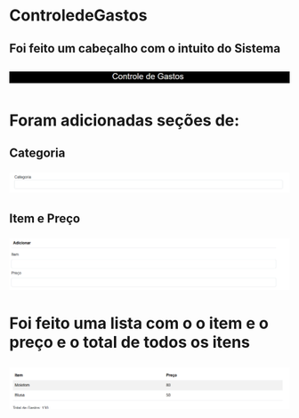 # ControledeGastos

## Foi feito um cabeçalho com o intuito do Sistema
## ![alt text](image-2.png)

# Foram adicionadas seções de:

## Categoria
### ![alt text](image-3.png)

## Item e Preço 
### ![alt text](image-4.png)


# Foi feito uma lista com o o item e o preço e o total de todos os itens 

## ![alt text](image-5.png)
